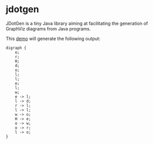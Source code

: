 # jdotgen

JDotGen is a tiny Java library aiming at facilitating the generation of GraphViz diagrams from Java programs.

This [demo](https://github.com/lhogie/jdotgen/blob/main/src/jdotgen/Demo.java) will generate the following output:
```
digraph {
	o;
	r;
	H;
	d;
	o;
	l;
	l;
	e;
	l;
	w;
	e -> l;
	l -> d;
	r -> l;
	l -> l;
	w -> o;
	H -> e;
	o -> w;
	o -> r;
	l -> o;
}
```
